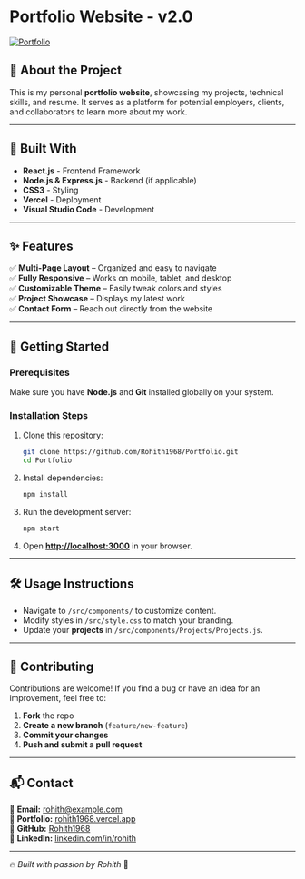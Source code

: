 # **Portfolio Website - v2.0**  
[![Portfolio](https://img.shields.io/badge/Visit-Portfolio-blue)](https://rohith1968.netlify.app/)

## **🚀 About the Project**
This is my personal **portfolio website**, showcasing my projects, technical skills, and resume. It serves as a platform for potential employers, clients, and collaborators to learn more about my work.

---

## **🔧 Built With**
- **React.js** - Frontend Framework  
- **Node.js & Express.js** - Backend (if applicable)  
- **CSS3** - Styling  
- **Vercel** - Deployment  
- **Visual Studio Code** - Development  

---

## **✨ Features**
✅ **Multi-Page Layout** – Organized and easy to navigate  
✅ **Fully Responsive** – Works on mobile, tablet, and desktop  
✅ **Customizable Theme** – Easily tweak colors and styles  
✅ **Project Showcase** – Displays my latest work  
✅ **Contact Form** – Reach out directly from the website  

---

## **📌 Getting Started**
### **Prerequisites**
Make sure you have **Node.js** and **Git** installed globally on your system.

### **Installation Steps**
1. Clone this repository:
   ```bash
   git clone https://github.com/Rohith1968/Portfolio.git
   cd Portfolio
   ```
2. Install dependencies:
   ```bash
   npm install
   ```
3. Run the development server:
   ```bash
   npm start
   ```
4. Open **[http://localhost:3000](http://localhost:3000)** in your browser.

---

## **🛠 Usage Instructions**
- Navigate to `/src/components/` to customize content.
- Modify styles in `/src/style.css` to match your branding.
- Update your **projects** in `/src/components/Projects/Projects.js`.

---

## **🤝 Contributing**
Contributions are welcome! If you find a bug or have an idea for an improvement, feel free to:
1. **Fork** the repo  
2. **Create a new branch** (`feature/new-feature`)  
3. **Commit your changes**  
4. **Push and submit a pull request**  


---

## **📬 Contact**
📧 **Email:** rohith@example.com  
🔗 **Portfolio:** [rohith1968.vercel.app](https://rohith1968.vercel.app/)  
🔗 **GitHub:** [Rohith1968](https://github.com/Rohith1968)  
🔗 **LinkedIn:** [linkedin.com/in/rohith](https://linkedin.com/in/rohith)  

---

🔥 _Built with passion by Rohith_ 🚀

